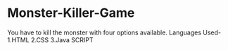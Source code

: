 # Monster-Killer-Game
You have to kill the monster with four options available.
Languages Used-
1.HTML
2.CSS
3.Java SCRIPT
